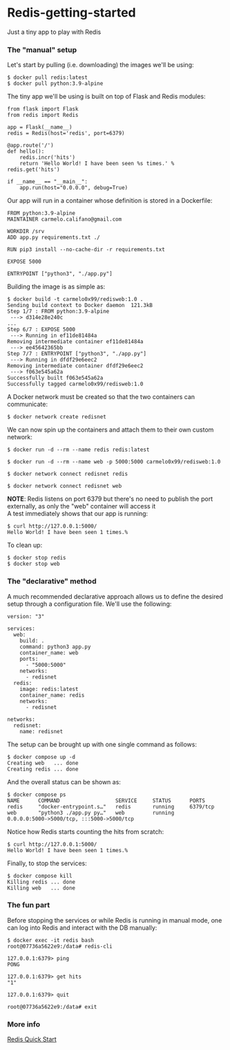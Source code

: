# Redis-getting-started
Just a tiny app to play with Redis

### The "manual" setup
Let's start by pulling (i.e. downloading) the images we'll be using:
```
$ docker pull redis:latest
$ docker pull python:3.9-alpine
```

The tiny app we'll be using is built on top of Flask and Redis modules:
```
from flask import Flask
from redis import Redis

app = Flask(__name__)
redis = Redis(host='redis', port=6379)

@app.route('/')
def hello():
    redis.incr('hits')
    return 'Hello World! I have been seen %s times.' % redis.get('hits')

if __name__ == "__main__":
    app.run(host="0.0.0.0", debug=True)
```

Our app will run in a container whose definition is stored in a Dockerfile:
```
FROM python:3.9-alpine
MAINTAINER carmelo.califano@gmail.com

WORKDIR /srv
ADD app.py requirements.txt ./

RUN pip3 install --no-cache-dir -r requirements.txt

EXPOSE 5000

ENTRYPOINT ["python3", "./app.py"]
```

Building the image is as simple as:
```
$ docker build -t carmelo0x99/redisweb:1.0 .
Sending build context to Docker daemon  121.3kB
Step 1/7 : FROM python:3.9-alpine
 ---> d314e28e240c
...
Step 6/7 : EXPOSE 5000
 ---> Running in ef11de81484a
Removing intermediate container ef11de81484a
 ---> ee45642365bb
Step 7/7 : ENTRYPOINT ["python3", "./app.py"]
 ---> Running in dfdf29e6eec2
Removing intermediate container dfdf29e6eec2
 ---> f063e545a62a
Successfully built f063e545a62a
Successfully tagged carmelo0x99/redisweb:1.0
```

A Docker network must be created so that the two containers can communicate:
```
$ docker network create redisnet
```

We can now spin up the containers and attach them to their own custom network:
```
$ docker run -d --rm --name redis redis:latest

$ docker run -d --rm --name web -p 5000:5000 carmelo0x99/redisweb:1.0

$ docker network connect redisnet redis

$ docker network connect redisnet web
```
**NOTE**: Redis listens on port 6379 but there's no need to publish the port externally, as only the "web" container will access it</br>
A test immediately shows that our app is running:
```
$ curl http://127.0.0.1:5000/
Hello World! I have been seen 1 times.%
```

To clean up:
```
$ docker stop redis
$ docker stop web
```

### The "declarative" method
A much recommended declarative approach allows us to define the desired setup through a configuration file. We'll use the following:
```
version: "3"

services:
  web:
    build: .
    command: python3 app.py
    container_name: web
    ports:
      - "5000:5000"
    networks:
      - redisnet
  redis:
    image: redis:latest
    container_name: redis
    networks:
      - redisnet

networks:
  redisnet:
    name: redisnet
```

The setup can be brought up with one single command as follows:
```
$ docker compose up -d
Creating web   ... done
Creating redis ... done
```

And the overall status can be shown as:
```
$ docker compose ps
NAME      COMMAND                  SERVICE     STATUS      PORTS
redis     "docker-entrypoint.s…"   redis       running     6379/tcp
web       "python3 ./app.py py…"   web         running     0.0.0.0:5000->5000/tcp, :::5000->5000/tcp
```

Notice how Redis starts counting the hits from scratch:
```
$ curl http://127.0.0.1:5000/
Hello World! I have been seen 1 times.%
```

Finally, to stop the services:
```
$ docker compose kill
Killing redis ... done
Killing web   ... done
```

### The fun part
Before stopping the services or while Redis is running in manual mode, one can log into Redis and interact with the DB manually:
```
$ docker exec -it redis bash
root@07736a5622e9:/data# redis-cli

127.0.0.1:6379> ping
PONG

127.0.0.1:6379> get hits
"1"

127.0.0.1:6379> quit

root@07736a5622e9:/data# exit
```

### More info
[Redis Quick Start](https://redis.io/topics/quickstart)

